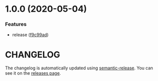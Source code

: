 # 1.0.0 (2020-05-04)


### Features

* release ([f9c99ad](https://github.com/nejcm/react-utility-components/commit/f9c99adb389e83cc4924f97770676edc1eb502f2))

# CHANGELOG

The changelog is automatically updated using
[semantic-release](https://github.com/semantic-release/semantic-release). You
can see it on the [releases page](../../releases).
